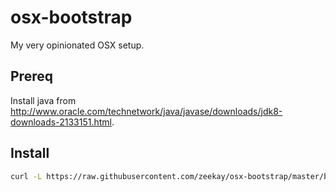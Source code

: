 # osx-bootstrap
My very opinionated OSX setup.

## Prereq
Install java from http://www.oracle.com/technetwork/java/javase/downloads/jdk8-downloads-2133151.html.

## Install
```bash
curl -L https://raw.githubusercontent.com/zeekay/osx-bootstrap/master/bootstrap.sh | sh
```
